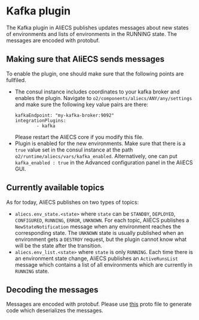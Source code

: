 # Kafka plugin

The Kafka plugin in AliECS publishes updates messages about new states of environments and lists of environments in the RUNNING state.
The messages are encoded with protobuf.

## Making sure that AliECS sends messages

To enable the plugin, one should make sure that the following points are fullfiled.
* The consul instance includes coordinates to your kafka broker and enables the plugin.
  Navigate to `o2/components/aliecs/ANY/any/settings` and make sure the following key value pairs are there:
  ```
  kafkaEndpoint: "my-kafka-broker:9092"
  integrationPlugins: 
          - kafka
  ```
  Please restart the AliECS core if you modify this file.
* Plugin is enabled for the new environments. Make sure that there is a `true` value set in the consul instance at the path `o2/runtime/aliecs/vars/kafka_enabled`.
  Alternatively, one can put `kafka_enabled : true` in the Advanced configuration panel in the AliECS GUI.

## Currently available topics

As for today, AliECS publishes on two types of topics:

* `aliecs.env_state.<state>` where `state` can be `STANDBY`, `DEPLOYED`, `CONFIGURED`, `RUNNING`, `ERROR`, `UNKNOWN`.  For each topic, AliECS publishes a `NewStateNotification` message when any environment reaches the corresponding state. The `UNKNOWN` state is usually published when an environment gets a `DESTROY` request, but the plugin cannot know what will be the state after the transition.
* `aliecs.env_list.<state>` where `state` is only `RUNNING`. Each time there is an environment state change, AliECS publishes an `ActiveRunsList` message which contains a list of all environments which are currently in `RUNNING` state.

## Decoding the messages

Messages are encoded with protobuf. Please use [this](../core/integration/kafka/protos/kafka.proto) proto file to generate code which deserializes the messages.
